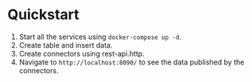 # Quickstart
1. Start all the services using `docker-compose up -d`.
2. Create table and insert data.
3. Create connectors using rest-api.http.
4. Navigate to `http://localhost:8090/` to see the data published by the connectors.